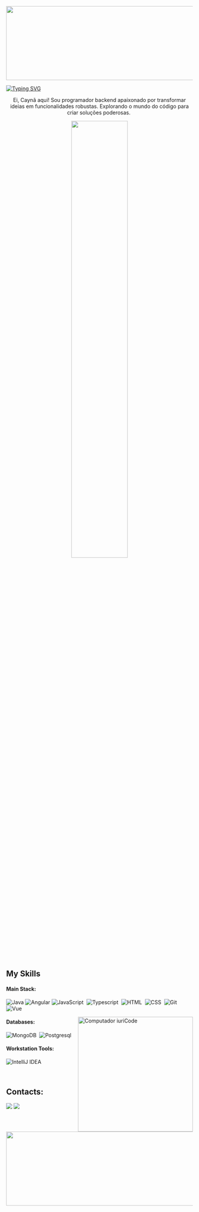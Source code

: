<div align="center">
 <img width=1000px height=200px src="https://cdn.discordapp.com/attachments/1038658735314321419/1145903089832968303/java.png"/>
</div>


 [![Typing SVG](https://readme-typing-svg.herokuapp.com/?&color=1f2328&background=ffff&size=50&center=true&vCenter=true&width=1000&height=200&lines=Hello,+I+am+Not;I+am+19+years+old;Born+in+Brazil;Be+Welcome!+:%29)](https://git.io/typing-svg)
 

 


<p align="center" style="fonte-size:30px">Ei, Caynã aqui! Sou programador backend apaixonado por transformar ideias em funcionalidades robustas. Explorando o mundo do código para criar soluções poderosas.&nbsp;

<div  align="center" style="margin-bottom:100px">
<img width=55% align="center"  src="https://github-readme-streak-stats.herokuapp.com?user=DevN0t&theme=white&mode=monthly" />
 </div>

 
 &nbsp;
 &nbsp;

## My Skills

#### Main Stack:
![Java](https://img.shields.io/badge/java-%23ED8B00.svg?style=for-the-badge&logo=openjdk&logoColor=white)
![Angular](https://img.shields.io/badge/angular-%23DD0031.svg?style=for-the-badge&logo=angular&logoColor=white)
![JavaScript](https://img.shields.io/badge/JavaScript-F7DF1E?style=for-the-badge&logo=javascript&logoColor=black)&nbsp;
![Typescript](https://img.shields.io/badge/TypeScript-007ACC?style=for-the-badge&logo=typescript&logoColor=white)&nbsp;
![HTML](https://img.shields.io/badge/HTML5-E34F26?style=for-the-badge&logo=html5&logoColor=white)&nbsp;
![CSS](https://img.shields.io/badge/CSS3-1572B6?style=for-the-badge&logo=css3&logoColor=white)&nbsp;
![Git](https://img.shields.io/badge/GIT-E44C30?style=for-the-badge&logo=git&logoColor=white)&nbsp;
![Vue](https://img.shields.io/badge/Vue%20js-35495E?style=for-the-badge&logo=vuedotjs&logoColor=4FC08D)&nbsp;

<img src="https://img1.picmix.com/output/stamp/normal/9/3/8/2/1652839_4669e.gif" min-width="310px" max-width="310px" width="310px" align="right" alt="Computador iuriCode">

#### Databases:

![MongoDB](https://img.shields.io/badge/MongoDB-4EA94B?style=for-the-badge&logo=mongodb&logoColor=white)&nbsp;
![Postgresql](https://img.shields.io/badge/PostgreSQL-316192?style=for-the-badge&logo=postgresql&logoColor=white)&nbsp;

#### Workstation Tools:

![IntelliJ IDEA](https://img.shields.io/badge/IntelliJIDEA-000000.svg?style=for-the-badge&logo=intellij-idea&logoColor=white)

&nbsp;
&nbsp;

## Contacts:

<div> 
</a>
<a href = "mailto:contato.D3vN0t@proton.me"> <img src="https://img.shields.io/badge/-Gmail-%23333?style=for-the-badge&logo=gmail&logoColor=white" target="_blank"></a>
<a href="https://www.linkedin.com/in/cayn%C3%A3mariano/" target="_blank"><img href="https://www.linkedin.com/in/cayn%C3%A3mariano/" src="https://img.shields.io/badge/-LinkedIn-%230077B5?style=for-the-badge&logo=linkedin&logoColor=white"  target="_blank"></a> 
</div>&nbsp;&nbsp;
  
  
 <img width=1000px height=200px src="https://cdn.discordapp.com/attachments/1046903091561234545/1145866733811417108/Untitled_design.png"/>
